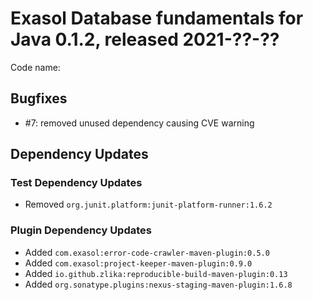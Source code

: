# Exasol Database fundamentals for Java 0.1.2, released 2021-??-??

Code name:

## Bugfixes

* #7: removed unused dependency causing CVE warning

## Dependency Updates

### Test Dependency Updates

* Removed `org.junit.platform:junit-platform-runner:1.6.2`

### Plugin Dependency Updates

* Added `com.exasol:error-code-crawler-maven-plugin:0.5.0`
* Added `com.exasol:project-keeper-maven-plugin:0.9.0`
* Added `io.github.zlika:reproducible-build-maven-plugin:0.13`
* Added `org.sonatype.plugins:nexus-staging-maven-plugin:1.6.8`
